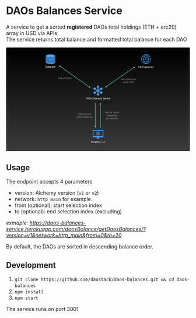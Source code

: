 # DAOs Balances Service

A service to get a sorted **registered** DAOs total holdings (ETH + erc20) array in USD via APIs <br/> The service returns total balance and formatted total balance for each DAO

![image](./images/daos-balances-service-graph.jpeg)

## Usage

The endpoint accepts 4 parameters:
- version: Alchemy version (`v1` or `v2`)
- network: `http_main` for example.
- from (optional): start selection index
- to (optional): end selection index (excluding)

*exmaple: https://daos-balances-service.herokuapp.com/daosBalance/getDaosBalances/?version=v1&network=http_main&from=0&to=20*

By default, the DAOs are sorted in descending balance order.

## Development

1. `git clone https://github.com/daostack/daos-balances.git && cd daos-balances`
2. `npm install`
3. `npm start`

The service runs on port 3001
